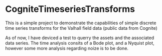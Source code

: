 # CogniteTimeseriesTransforms
This is a simple project to demonstrate the capabilities of simple discrete time series transforms for the Valhall field data (public data from Cognite)

As of now, I have deviced a test to querry the assets and the associated data series. The time analysis consits of a Bode plot, and a Nyquist plot, however some more analysis regarding noize is to be done.